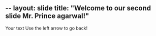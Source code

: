 --
layout: slide
title: "Welcome to our second slide Mr. Prince agarwal!"
---
Your text
Use the left arrow to go back!
